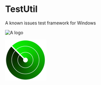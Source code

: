 TestUtil
========

A known issues test framework for Windows

![A logo](images/testutil.png)

![B logo](images/testutil_small.png)

